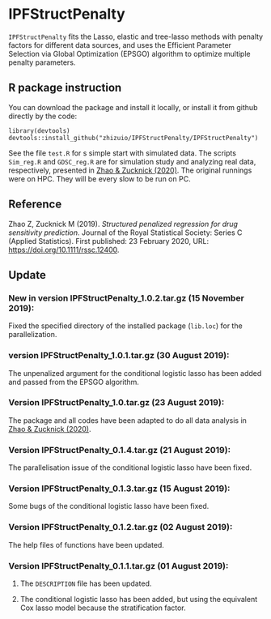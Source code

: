 # IPFStructPenalty

`IPFStructPenalty` fits the Lasso, elastic and tree-lasso methods with penalty factors for different data sources, and uses the Efficient Parameter Selection via Global Optimization (EPSGO) algorithm to optimize multiple penalty parameters.

## R package instruction

You can download the package and install it locally, or install it from github directly by the code:

```{r setup, include=FALSE}
library(devtools)
devtools::install_github("zhizuio/IPFStructPenalty/IPFStructPenalty")
```
See the file `test.R` for s simple start with simulated data. The scripts `Sim_reg.R` and `GDSC_reg.R` are for simulation study and analyzing real data, respectively, presented in [Zhao \& Zucknick (2020)](https://rss.onlinelibrary.wiley.com/doi/abs/10.1111/rssc.12400). The original runnings were on HPC. They will be every slow to be run on PC.

## Reference
Zhao Z, Zucknick M (2019). *Structured penalized regression for drug sensitivity prediction*. Journal of the Royal Statistical Society: Series C (Applied Statistics). First published: 23 February 2020, URL: https://doi.org/10.1111/rssc.12400.

## Update
### New in version IPFStructPenalty_1.0.2.tar.gz (15 November 2019):

Fixed the specified directory of the installed package (`lib.loc`) for the parallelization.

### version IPFStructPenalty_1.0.1.tar.gz (30 August 2019):

The unpenalized argument for the conditional logistic lasso has been added and passed from the EPSGO algorithm.

### Version IPFStructPenalty_1.0.tar.gz (23 August 2019):

The package and all codes have been adapted to do all data analysis in [Zhao \& Zucknick (2020)](https://rss.onlinelibrary.wiley.com/doi/abs/10.1111/rssc.12400).

### Version IPFStructPenalty_0.1.4.tar.gz (21 August 2019):

The parallelisation issue of the conditional logistic lasso have been fixed.

### Version IPFStructPenalty_0.1.3.tar.gz (15 August 2019):

Some bugs of the conditional logistic lasso have been fixed.

### Version IPFStructPenalty_0.1.2.tar.gz (02 August 2019):

The help files of functions have been updated.

### Version IPFStructPenalty_0.1.1.tar.gz (01 August 2019):

1) The `DESCRIPTION` file has been updated.

2) The conditional logistic lasso has been added, but using the equivalent Cox lasso model because the stratification factor.

